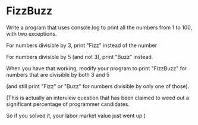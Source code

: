 # FizzBuzz

Write a program that uses console.log to print all the numbers from 1 to 100, with two exceptions. 

For numbers divisible by 3, print "Fizz" instead of the number 

For numbers divisible by 5 (and not 3), print "Buzz" instead.

When you have that working, modify your program to print "FizzBuzz" for numbers that are divisible by both 3 and 5 

(and still print "Fizz" or "Buzz" for numbers divisible by only one of those).

(This is actually an interview question that has been claimed to weed out a significant percentage of programmer candidates. 

So if you solved it, your labor market value just went up.)
